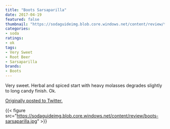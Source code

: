 ```yaml
---
title: "Boots Sarsaparilla"
date: 2017-04-19
featured: false
thumbnail: "https://sodaguideimg.blob.core.windows.net/content/review/thumbs/boots-sarsaparilla.jpg"
categories:
- soda
ratings:
- ok
tags:
- Very Sweet
- Root Beer
- Sarsaparilla
brands:
- Boots
---
```


Very sweet. Herbal and spiced start with heavy molasses degrades slightly to long candy finish. Ok.

[Originally posted to Twitter.](https://twitter.com/Cavorter/status/854782724514738177)

{{< figure src="https://sodaguideimg.blob.core.windows.net/content/review/boots-sarsaparilla.jpg" >}}

